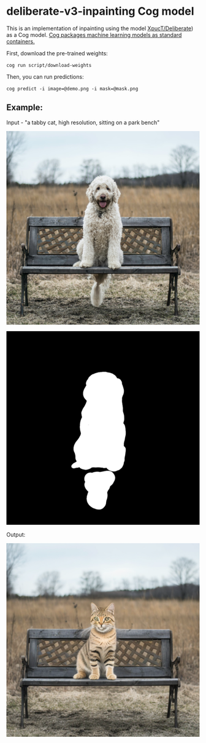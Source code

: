 # deliberate-v3-inpainting Cog model

This is an implementation of inpainting using the model [XpucT/Deliberate](https://huggingface.co/XpucT/Deliberate/blob/main/Deliberate_v3-inpainting.safetensors)) as a Cog model. [Cog packages machine learning models as standard containers.](https://github.com/replicate/cog)

First, download the pre-trained weights:

    cog run script/download-weights

Then, you can run predictions:

    cog predict -i image=@demo.png -i mask=@mask.png

## Example:

Input - "a tabby cat, high resolution, sitting on a park bench"

![alt text](demo.png)

![alt text](mask.png)

Output:

![alt text](output.png)
